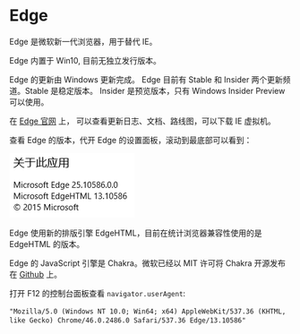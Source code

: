 # Edge

Edge 是微软新一代浏览器，用于替代 IE。

Edge 内置于 Win10, 目前无独立发行版本。

Edge 的更新由 Windows 更新完成。
Edge 目前有 Stable 和 Insider 两个更新频道。Stable 是稳定版本。
Insider 是预览版本，只有 Windows Insider Preview 可以使用。

在 [Edge 官网](https://developer.microsoft.com/microsoft-edge/) 上，
可以查看更新日志、文档、路线图，可以下载 IE 虚拟机。

查看 Edge 的版本，代开 Edge 的设置面板，滚动到最底部可以看到：

![](images/version.png)

Edge 使用新的排版引擎 EdgeHTML，目前在统计浏览器兼容性使用的是 EdgeHTML 的版本。

Edge 的 JavaScript 引擎是 Chakra。微软已经以 MIT 许可将 Chakra 开源发布在 [Github](https://github.com/Microsoft/ChakraCore) 上。

打开 F12 的控制台面板查看 `navigator.userAgent`:

```
"Mozilla/5.0 (Windows NT 10.0; Win64; x64) AppleWebKit/537.36 (KHTML, like Gecko) Chrome/46.0.2486.0 Safari/537.36 Edge/13.10586"
```
